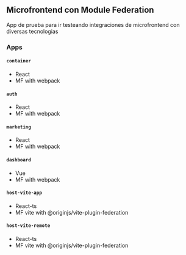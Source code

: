 ## Microfrontend con Module Federation

App de prueba para ir testeando integraciones de microfrontend con diversas tecnologias

### Apps

#### `container`

- React
- MF with webpack

#### `auth`

- React
- MF with webpack

#### `marketing`

- React
- MF with webpack

#### `dashboard`

- Vue
- MF with webpack

#### `host-vite-app`

- React-ts
- MF vite with @originjs/vite-plugin-federation

#### `host-vite-remote`

- React-ts
- MF vite with @originjs/vite-plugin-federation
